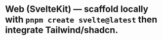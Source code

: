 # Web (SvelteKit) — scaffold locally with `pnpm create svelte@latest` then integrate Tailwind/shadcn.
